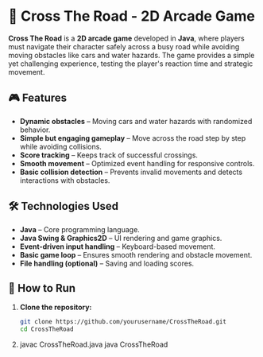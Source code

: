 # 🏁 Cross The Road - 2D Arcade Game

**Cross The Road** is a **2D arcade game** developed in **Java**, where players must navigate their character safely across a busy road while avoiding moving obstacles like cars and water hazards. The game provides a simple yet challenging experience, testing the player's reaction time and strategic movement.

## 🎮 Features
- **Dynamic obstacles** – Moving cars and water hazards with randomized behavior.
- **Simple but engaging gameplay** – Move across the road step by step while avoiding collisions.
- **Score tracking** – Keeps track of successful crossings.
- **Smooth movement** – Optimized event handling for responsive controls.
- **Basic collision detection** – Prevents invalid movements and detects interactions with obstacles.

## 🛠️ Technologies Used
- **Java** – Core programming language.
- **Java Swing & Graphics2D** – UI rendering and game graphics.
- **Event-driven input handling** – Keyboard-based movement.
- **Basic game loop** – Ensures smooth rendering and obstacle movement.
- **File handling (optional)** – Saving and loading scores.

## 🚀 How to Run
1. **Clone the repository:**
   ```bash
   git clone https://github.com/yourusername/CrossTheRoad.git
   cd CrossTheRoad
2. javac CrossTheRoad.java
   java CrossTheRoad

